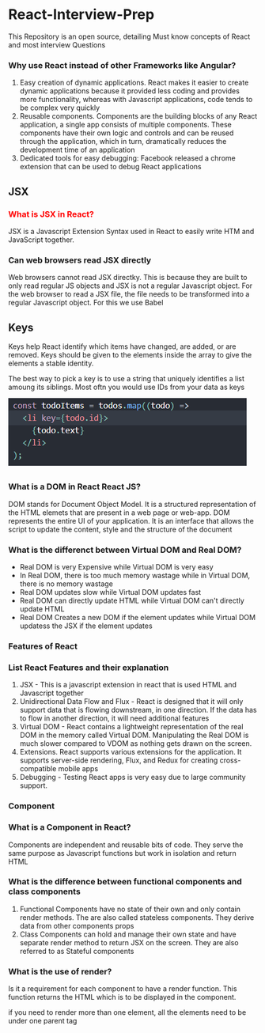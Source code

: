 <h1>React-Interview-Prep</h1>
This Repository is an open source, detailing Must know concepts of React and most interview Questions

<h3>Why use React instead of other Frameworks like Angular?</h3>
<ol>
  <li>Easy creation of dynamic applications. React makes it easier to create dynamic applications because it provided less coding and provides more functionality, whereas with Javascript applications, code tends to be complex very quickly</li>
  <li>Reusable components. Components are the building blocks of any React application, a single app consists of multiple components. These components have their own logic and controls and can be reused through the application, which in turn, dramatically reduces the development time of an application</li>
  <li>Dedicated tools for easy debugging: Facebook released a chrome extension that can be used to debug React applications</li>
</ol>
<h2>JSX</h2>

<h3 style="color:red;">What is JSX in React?</h3>

<p>JSX is a  Javascript Extension Syntax used in React to easily write HTM and JavaScript together.</p>

<h3>Can web browsers read JSX directly</h3>
<p>Web browsers cannot read JSX directky. This is because they are built to only read regular JS objects and JSX is not a regular Javascript object. For the web browser to read a JSX file, the file needs to be transformed into a regular Javascript object. For this we use Babel</p>

## Keys
<p>Keys help React identify which items have changed, are added, or are removed. Keys should be given to the elements inside the array to give the elements a stable identity.</p>
<p>The best way to pick a key is to use a string that uniquely identifies a list amoung its siblings. Most oftn you would use IDs from your data as keys</p>

![My Image](images/keys.png)

## <h3>What is a DOM in React React JS?</h3>
<p>DOM stands for Document Object Model. It is a structured representation of the HTML elemets that are present in a web page or web-app. DOM represents the entire UI of your application. It is an interface that allows the script to update the content, style and the structure of the document</p>
<h3>What is the differenct between Virtual DOM and Real DOM?</h3>
<ul>
  <li>Real DOM is very Expensive while Virtual DOM is very easy</li>
  <li>In Real DOM, there is too much memory wastage while in Virtual DOM, there is no memory wastage</li>
  <li>Real DOM updates slow while Virtual DOM updates fast</li>
  <li>Real DOM can directly update HTML while Virtual DOM can't directly update HTML</li>
  <li>Real DOM Creates a new DOM if the element updates while Virtual DOM updatess the JSX if the element updates</li>
</ul>

### Features of React
<h3>List React Features and their explanation</h3>
<ol>
  <li>JSX - This is a javascript extension in react that is used HTML and Javascript together</li>
  <li>Unidirectional Data Flow and Flux - React is designed that it will only support data that is flowing downstream, in one direction. If the data has to flow in another direction, it will need additional features</li>
  <li>Virtual DOM - React contains a lightweight representation of the real DOM in the memory called Virtual DOM. Manipulating the Real DOM is much slower compared to VDOM as nothing gets drawn on the screen.</li>
  <li>Extensions. React supports various extensions for the application. It supports server-side rendering, Flux, and Redux for creating cross-compatible mobile apps</li>
  <li>Debugging - Testing React apps is very easy due to large community support.</li>
</ol>

### Component
<h3>What is a Component in React?</h3>
<p>Components are independent and reusable bits of code. They serve the same purpose as Javascript functions but work in isolation and return HTML</p>
<h3>What is the difference between functional components and class components</h3>
<ol>
  <li>Functional Components have no state of their own and only contain render methods. The are also called stateless components. They derive data from other components props</li>
  <li>Class Components can hold and manage their own state and have separate render method to return JSX on the screen. They are also referred to as Stateful components</li>
</ol>
<h3>What is the use of render?</h3>
<p>Is it a requirement for each component to have a render function. This function returns the HTML which is to be displayed in the component.</p>
<p>if you need to render more than one element, all the elements need to be under one parent tag</p>


